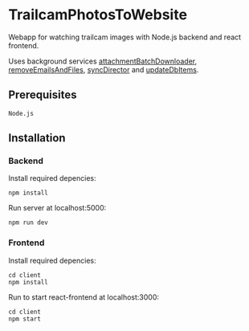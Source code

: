 # TrailcamPhotosToWebsite

Webapp for watching trailcam images with Node.js backend and react frontend.

Uses background services [attachmentBatchDownloader](https://github.com/naabvb/attachmentBatchDownloader), [removeEmailsAndFiles](https://github.com/naabvb/removeEmailsAndFiles), [syncDirector](https://github.com/naabvb/syncDirector) and [updateDbItems](https://github.com/naabvb/updateDbItems).

## Prerequisites

```
Node.js
```

## Installation

### Backend

Install required depencies:

```
npm install
```

Run server at localhost:5000:

```
npm run dev
```

### Frontend

Install required depencies:

```
cd client
npm install
```

Run to start react-frontend at localhost:3000:

```
cd client
npm start
```
